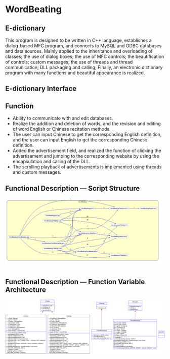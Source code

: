 # WordBeating
## E-dictionary
  This program is designed to be written in C++ language, establishes a dialog-based MFC program, and connects to MySQL and ODBC databases and data sources.
  Mainly applied to the inheritance and overloading of classes; the use of dialog boxes; the use of MFC controls; the beautification of controls; custom messages; the use of threads and thread communication; DLL packaging and calling; Finally, an electronic dictionary program with many functions and beautiful appearance is realized.
## E-dictionary Interface



## Function
- Ability to communicate with and edit databases.
- Realize the addition and deletion of words, and the revision and editing of word English or Chinese recitation methods.
- The user can input Chinese to get the corresponding English definition, and the user can input English to get the corresponding Chinese definition.
- Added the advertisement field, and realized the function of clicking the advertisement and jumping to the corresponding website by using the encapsulation and calling of the DLL.
- The scrolling playback of advertisements is implemented using threads and custom messages.

## Functional Description — Script Structure

<img src="https://github.com/YUME-FF/WordBeating/blob/main/images/Structure.png" width="1000px">


## Functional Description — Function Variable Architecture

<img src="https://github.com/YUME-FF/WordBeating/blob/main/images/Variable%20Architecture.png" width="1000px">
